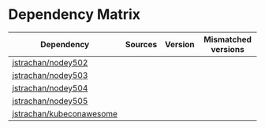 # Dependency Matrix

Dependency | Sources | Version | Mismatched versions
---------- | ------- | ------- | -------------------
[jstrachan/nodey502](https://github.com/jstrachan/nodey502.git) |  | []() | 
[jstrachan/nodey503](https://github.com/jstrachan/nodey503.git) |  | []() | 
[jstrachan/nodey504](https://github.com/jstrachan/nodey504.git) |  | []() | 
[jstrachan/nodey505](https://github.com/jstrachan/nodey505.git) |  | []() | 
[jstrachan/kubeconawesome](https://github.com/jstrachan/kubeconawesome.git) |  | []() | 
